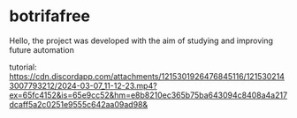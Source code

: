 # botrifafree



Hello, the project was developed with the aim of studying and improving future automation


tutorial:
https://cdn.discordapp.com/attachments/1215301926476845116/1215302143007793212/2024-03-07_11-12-23.mp4?ex=65fc4152&is=65e9cc52&hm=e8b8210ec365b75ba643094c8408a4a217dcaff5a2c0251e9555c642aa09ad98&
